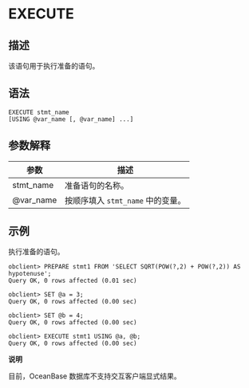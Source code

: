 EXECUTE 
============================



描述 
-----------------------

该语句用于执行准备的语句。

语法 
-----------------------

```unknow
EXECUTE stmt_name
[USING @var_name [, @var_name] ...]
```



参数解释 
-------------------------



|    参数     |           描述            |
|-----------|-------------------------|
| stmt_name | 准备语句的名称。                |
| @var_name | 按顺序填入 `stmt_name` 中的变量。 |



示例 
-----------------------

执行准备的语句。

```unknow
obclient> PREPARE stmt1 FROM 'SELECT SQRT(POW(?,2) + POW(?,2)) AS hypotenuse';
Query OK, 0 rows affected (0.01 sec)

obclient> SET @a = 3;
Query OK, 0 rows affected (0.00 sec)

obclient> SET @b = 4;
Query OK, 0 rows affected (0.00 sec)

obclient> EXECUTE stmt1 USING @a, @b;
Query OK, 0 rows affected (0.00 sec)
```


**说明**



目前，OceanBase 数据库不支持交互客户端显式结果。
